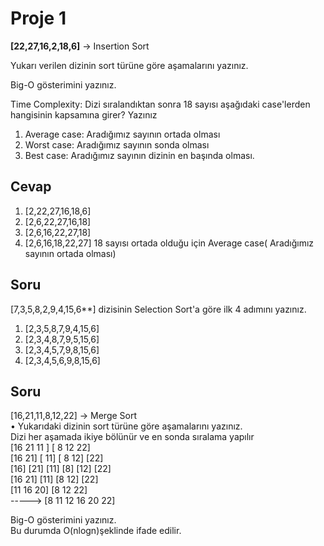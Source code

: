 # Proje 1

**[22,27,16,2,18,6]**  -> Insertion Sort

Yukarı verilen dizinin sort türüne göre aşamalarını yazınız.

Big-O gösterimini yazınız.

Time Complexity: Dizi sıralandıktan sonra 18 sayısı aşağıdaki case'lerden hangisinin kapsamına girer? Yazınız

1.  Average case: Aradığımız sayının ortada olması
2.  Worst case: Aradığımız sayının sonda olması
3.  Best case: Aradığımız sayının dizinin en başında olması.
## Cevap
1. [2,22,27,16,18,6]
2. [2,6,22,27,16,18]
3. [2,6,16,22,27,18]
4. [2,6,16,18,22,27]
18 sayısı ortada olduğu için  Average case( Aradığımız sayının ortada olması)
  

## Soru
[7,3,5,8,2,9,4,15,6**] dizisinin Selection Sort'a göre ilk 4 adımını yazınız.
1. [2,3,5,8,7,9,4,15,6]
2. [2,3,4,8,7,9,5,15,6]
3. [2,3,4,5,7,9,8,15,6]
4. [2,3,4,5,6,9,8,15,6]
## Soru
[16,21,11,8,12,22] -> Merge Sort  
• Yukarıdaki dizinin sort türüne göre aşamalarını yazınız.  
Dizi her aşamada ikiye bölünür ve en sonda sıralama yapılır  
[16 21 11 ] [ 8 12 22]  
[16 21] [ 11] [ 8 12] [22]  
[16] [21] [11] [8] [12] [22]  
[16 21] [11] [8 12] [22]  
[11 16 20] [8 12 22]  
-----> [8 11 12 16 20 22]  

Big-O gösterimini yazınız.  
Bu durumda O(nlogn)şeklinde ifade edilir.
